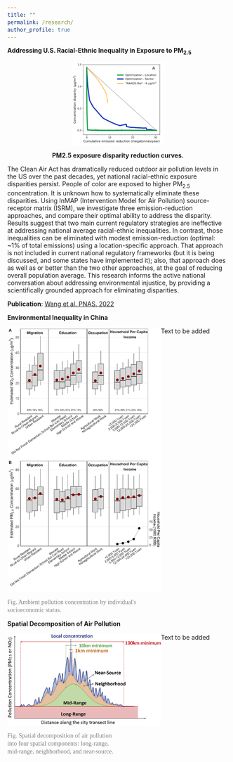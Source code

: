 ```yaml
---
title: ""
permalink: /research/
author_profile: true
---
```


**Addressing U.S. Racial-Ethnic Inequality in Exposure to PM<sub>2.5</sub>**

<figure>
<p align="center">
  <img align="middle" src="/images/compare_three_approaches.png" width="400px" style="width:50%"/>
</p>

<figcaption align = "center"><b>PM2.5 exposure disparity reduction curves.</b></figcaption>

</figure>


The Clean Air Act has dramatically reduced outdoor air pollution levels in the US over the past decades, yet national racial-ethnic exposure disparities persist. People of color are exposed to higher PM<sub>2.5</sub> concentration. It is unknown how to systematically eliminate these disparities. Using InMAP (Intervention Model for Air Pollution) source-receptor matrix (ISRM), we investigate three emission-reduction approaches, and compare their optimal ability to address the disparity. Results suggest that two main current regulatory strategies are ineffective at addressing national average racial-ethnic inequalities. In contrast, those inequalities can be eliminated with modest emission-reduction (optimal: ~1% of total emissions) using a location-specific approach. That approach is not included in current national regulatory frameworks (but it is being discussed, and some states have implemented it); also, that approach does as well as or better than the two other approaches, at the goal of reducing overall population average. This research informs the active national conversation about addressing environmental injustice, by providing a scientifically grounded approach for eliminating disparities.

**Publication**: [Wang et al. PNAS. 2022](https://www.pnas.org/doi/10.1073/pnas.2205548119)

**Environmental Inequality in China**

<img src="/images/china_ej.png" align="left" width="350px" margin-right="20px" />

Text to be added

<br clear="left"/>

<span style="color:grey; font-family: Times">Fig. Ambient pollution concentration by individual's <br/>
socioeconomic status.</span>

**Spatial Decomposition of Air Pollution**

<img align="left" src="/images/spatial_decomposition.jpg" width="350px" margin-right="20px" />

Text to be added

<br clear="left"/>

<span style="color:grey; font-family: Times">Fig. Spatial decomposition of air pollution <br/>
into four spatial components: long-range, <br/>
mid-range, neighborhood, and near-source.</span>


